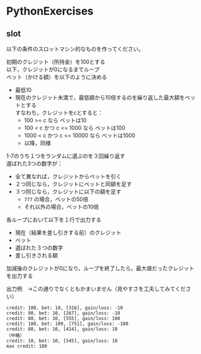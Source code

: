 # PythonExercises

## slot

以下の条件のスロットマシン的なものを作ってください。

初期のクレジット（所持金）を100とする  
以下，クレジットが0になるまでループ  
ベット（かける額）を以下のように決める
- 最低10
- 現在のクレジット未満で，最低額から10倍するのを繰り返した最大額をベットとする  
  すなわち，クレジットをcとすると：
  - 100 >= c なら ベットは10
  - 100 < c かつ c <= 1000 なら ベットは100
  - 1000 < c かつ c <= 10000 なら ベットは1000
  - 以降，同様

1-7のうち１つをランダムに選ぶのを３回繰り返す  
選ばれた3つの数字が：
- 全て異なれば，クレジットからベットを引く
- ２つ同じなら，クレジットにベットと同額を足す
- ３つ同じなら，クレジットに以下の額を足す
  - `777` の場合，ベットの50倍
  - それ以外の場合，ベットの10倍

各ループにおいて以下を１行で出力する
- 現在（結果を差し引きする前）のクレジット
- ベット
- 選ばれた３つの数字
- 差し引きされる額

加減後のクレジットが0になり，ループを終了したら，最大値だったクレジットを出力する

出力例　→この通りでなくともかまいません（見やすさを工夫してみてください）
```
credit: 100, bet: 10, [316], gain/loss: -10
credit: 90, bet: 10, [267], gain/loss: -10
credit: 80, bet: 10, [555], gain/loss: 100
credit: 180, bet: 100, [751], gain/loss: -100
credit: 80, bet: 10, [414], gain/loss: 10
（中略）
credit: 10, bet: 10, [545], gain/loss: 10
max credit: 180
```

